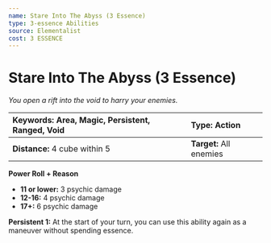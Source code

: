 ```yaml
---
name: Stare Into The Abyss (3 Essence)
type: 3-essence Abilities
source: Elementalist
cost: 3 ESSENCE
---
```


# Stare Into The Abyss (3 Essence)

*You open a rift into the void to harry your enemies.*

| **Keywords:** Area, Magic, Persistent, Ranged, Void | **Type:** Action        |
| :-------------------------------------------------- | :---------------------- |
| **Distance:** 4 cube within 5                       | **Target:** All enemies |

**Power Roll + Reason**

- **11 or lower:** 3 psychic damage
- **12-16:** 4 psychic damage
- **17+:** 6 psychic damage

**Persistent 1:** At the start of your turn, you can use this ability again as a maneuver without spending essence.
